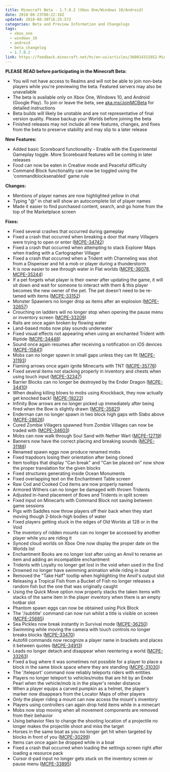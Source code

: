 ```yaml
---
title: Minecraft Beta - 1.7.0.2 (Xbox One/Windows 10/Android)
date: 2018-08-23T00:22:18Z
updated: 2018-08-30T16:25:57Z
categories: Beta and Preview Information and Changelogs
tags:
  - xbox_one
  - windows_10
  - android
  - beta_changelog
  - 1.7.0.2
link: https://feedback.minecraft.net/hc/en-us/articles/360014315852-Minecraft-Beta-1-7-0-2-Xbox-One-Windows-10-Android
---
```


**PLEASE READ before participating in the Minecraft Beta:**

- You will not have access to Realms and will not be able to join non-beta players while you're previewing the beta. Featured servers may also be unavailable
- The beta is available only on Xbox One, Windows 10, and Android (Google Play). To join or leave the beta, see [aka.ms/JoinMCBeta](http://aka.ms/JoinMCBeta) for detailed instructions
- Beta builds will likely be unstable and are not representative of final version quality. Please backup your Worlds before joining the beta
- Finished releases may not include all new features, changes, and fixes from the beta to preserve stability and may slip to a later release  
    

**New Features:**

- Added basic Scoreboard functionality - Enable with the Experimental Gameplay toggle. More Scoreboard features will be coming in later releases
- Food can now be eaten in Creative mode and Peaceful difficulty
- Command Block functionality can now be toggled using the 'commandblocksenabled' game rule  
    

**Changes:**

- Mentions of player names are now highlighted yellow in chat
- Typing "@" in chat will show an autocomplete list of player names
- Made it easier to find purchased content, search, and go home from the top of the Marketplace screen  
    

**Fixes:**

- Fixed several crashes that occurred during gameplay
- Fixed a crash that occurred when breaking a door that many Villagers were trying to open or enter ([MCPE-34742](https://bugs.mojang.com/browse/MCPE-34742))
- Fixed a crash that occurred when attempting to stack Explorer Maps when trading with a Cartographer Villager
- Fixed a crash that occurred when a Trident with Channeling was shot from a Dispenser and hit a mob or player during a thunderstorm
- It is now easier to see through water in Flat worlds ([MCPE-36078](https://bugs.mojang.com/browse/MCPE-36078), [MCPE-35244](https://bugs.mojang.com/browse/MCPE-35244))
- If a pet forgets what player is their owner after updating the game, it will sit down and wait for someone to interact with them & this player becomes the new owner of the pet. The pet doesn't need to be re-tamed with items ([MCPE-33152](https://bugs.mojang.com/browse/MCPE-33152))
- Monster Spawners no longer drop as items after an explosion ([MCPE-32657](https://bugs.mojang.com/browse/MCPE-32657))
- Crouching on ladders will no longer stop when opening the pause menu or inventory screen ([MCPE-33209](https://bugs.mojang.com/browse/MCPE-33209))
- Rails are once again broken by flowing water
- Land-based mobs now play sounds underwater
- Fixed visual effects not appearing when using an enchanted Trident with Riptide ([MCPE-34448](https://bugs.mojang.com/browse/MCPE-34448))
- Sound once again resumes after receiving a notification on iOS devices ([MCPE-15841](https://bugs.mojang.com/browse/MCPE-15841))
- Mobs can no longer spawn in small gaps unless they can fit ([MCPE-31193](https://bugs.mojang.com/browse/MCPE-31193))
- Flaming arrows once again ignite Minecarts with TNT ([MCPE-35776](https://bugs.mojang.com/browse/MCPE-35776))
- Fixed several items not stacking properly in inventory and chests when using touch input ([MCPE-32347](https://bugs.mojang.com/browse/MCPE-32347))
- Barrier Blocks can no longer be destroyed by the Ender Dragon ([MCPE-34410](https://bugs.mojang.com/browse/MCPE-34410))
- When dealing killing blows to mobs using Knockback, they now actually get knocked back! ([MCPE-19222](https://bugs.mojang.com/browse/MCPE-19222))
- Infinity Bow arrows are no longer picked up immediately after being fired when the Bow is slightly drawn ([MCPE-35821](https://bugs.mojang.com/browse/MCPE-35821))
- Enderman can no longer spawn in two block high gaps with Slabs above ([MCPE-28626](https://bugs.mojang.com/browse/MCPE-28626))
- Cured Zombie Villagers spawned from Zombie Villages can now be traded with ([MCPE-34603](https://bugs.mojang.com/browse/MCPE-34603))
- Mobs can now walk through Soul Sand with Nether Wart ([MCPE-12719](https://bugs.mojang.com/browse/MCPE-12719))
- Banners now have the correct placing and breaking sounds ([MCPE-31188](https://bugs.mojang.com/browse/MCPE-31188))
- Renamed spawn eggs now produce renamed mobs
- Fixed trapdoors losing their orientation after being cloned
- Item tooltips that display "Can break" and "Can be placed on" now show the proper translation for the given blocks
- Fixed structures generating inside Ocean Monuments
- Fixed overlapping text on the Enchantment Table screen
- Raw Cod and Cooked Cod items are now properly named
- Armored Withers can no longer be damaged with thrown Tridents
- Adjusted in-hand placement of Bows and Tridents in split screen
- Fixed input on Minecarts with Command Block not saving between game sessions
- Pigs with Saddles now throw players off their back when they start moving though 2-block-high bodies of water
- Fixed players getting stuck in the edges of Old Worlds at 128 or in the Void
- The inventory of ridden mounts can no longer be accessed by another player while you are riding it
- Synced cloud worlds on Xbox One now display the proper date on the Worlds list
- Enchantment Books are no longer lost after using an Anvil to rename an item and adding an incompatible enchantment
- Tridents with Loyalty no longer get lost in the void when used in the End
- Drowned no longer have swimming animation while riding in boat
- Removed the "Take Half" tooltip when highlighting the Anvil's output slot
- Releasing a Tropical Fish from a Bucket of Fish no longer releases a random fish but the one that was originally caught
- Using the Quick Move option now properly stacks the taken items with stacks of the same item in the player inventory when there is an empty hotbar slot
- Phantom spawn eggs can now be obtained using Pick Block
- The '/subtitle' command can now run whilst a title is visible on screen ([MCPE-25685](https://bugs.mojang.com/browse/MCPE-25685))
- Sea Pickles now break instantly in Survival mode ([MCPE-36250](https://bugs.mojang.com/browse/MCPE-36250))
- Swimming while moving the camera with touch controls no longer breaks blocks ([MCPE-33470](https://bugs.mojang.com/browse/MCPE-33470))
- Autofill commands now recognize a player name in brackets and places it between quotes ([MCPE-34913](https://bugs.mojang.com/browse/MCPE-34913))
- Leads no longer detach and disappear when reentering a world ([MCPE-33263](https://bugs.mojang.com/browse/MCPE-33263))
- Fixed a bug where it was sometimes not possible for a player to place a block in the same block space where they are standing ([MCPE-31030](https://bugs.mojang.com/browse/MCPE-31030))
- The '/teleport' command now reliably teleports riders with entities
- Players no longer teleport to vehicles/mobs that are hit by an Ender Pearl when the vehicle/mob is in the player's render distance
- When a player equips a carved pumpkin as a helmet, the player's marker now disappears from the Locator Maps of other players
- Only the player riding a mount can now access the mount's inventory
- Players using controllers can again drop held items while in a minecart
- Mobs now stop moving when all movement components are removed from their behavior
- Using behavior files to change the shooting location of a projectile no longer makes the projectile shoot and miss the target
- Horses in the same boat as you no longer get hit when targeted by blocks in front of you ([MCPE-30299](https://bugs.mojang.com/browse/MCPE-30299))
- Items can once again be dropped while in a boat
- Fixed a crash that occurred when loading the settings screen right after loading a resource pack
- Cursor d-pad input no longer gets stuck on the inventory screen or pause menu ([MCPE-33895](https://bugs.mojang.com/browse/MCPE-33895))
